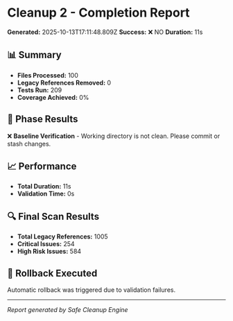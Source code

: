 # Cleanup 2 - Completion Report

**Generated:** 2025-10-13T17:11:48.809Z
**Success:** ❌ NO
**Duration:** 11s

## 📊 Summary

- **Files Processed:** 100
- **Legacy References Removed:** 0
- **Tests Run:** 209
- **Coverage Achieved:** 0%

## 🎯 Phase Results



❌ **Baseline Verification** - Working directory is not clean. Please commit or stash changes.

## 📈 Performance

- **Total Duration:** 11s
- **Validation Time:** 0s

## 🔍 Final Scan Results

- **Total Legacy References:** 1005
- **Critical Issues:** 254
- **High Risk Issues:** 584

## 🔄 Rollback Executed

Automatic rollback was triggered due to validation failures.

---
*Report generated by Safe Cleanup Engine*
